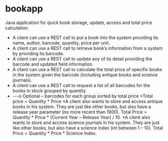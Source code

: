 # bookapp
Java application for quick book storage, update, access and total price calculation.
*   A client can use a REST call to put a book into the system providing its name, author, barcode, quantity, price per unit.
*   A client can use a REST call to retrieve book’s information from a system by providing its barcode.
*   A client can use a REST call to update any of its detail providing the barcode and updated field information.
*  A client can use a REST call to calculate the total price of specific books in the system given the barcode (including antique books and science journals).
*  A client can use a REST call to request a list of all barcodes for the books in stock grouped by quantity
*  ---o Optional – barcodes for each group sorted by total price
*Total price = Quantity * Price
*A client also wants to store and access antique books in his system. They are just like other books, but also have a release year parameter (no more recent than 1900).
Total Price = Quantity * Price * (Current Year – Release Year) / 10.
*A client also wants to store and access science journals in his system. They are just like other books, but also have a science index (int between 1 – 10).
Total Price = Quantity * Price * Science Index.
